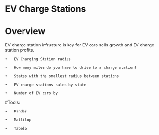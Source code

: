 # EV Charge Stations
# Overview
  EV charge station infrusture is key for EV cars sells growth and EV charge station profits.
  
    •	EV Charging Station radius

    •	How many miles do you have to drive to a charge station?

    •	States with the smallest radius between stations

    •	EV charge stations sales by state

    •	Number of EV cars by

#Tools:

    •	Pandas

    •	Matlilop

    •	Tabelo
